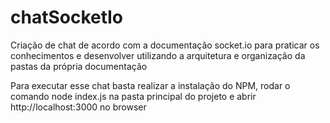 # chatSocketIo
Criação de chat de acordo com a documentação socket.io para praticar os conhecimentos e desenvolver utilizando a arquitetura e organização da pastas da própria documentação

Para executar esse chat basta realizar a instalação do NPM, rodar o comando node index.js na pasta principal do projeto e abrir http://localhost:3000 no browser
